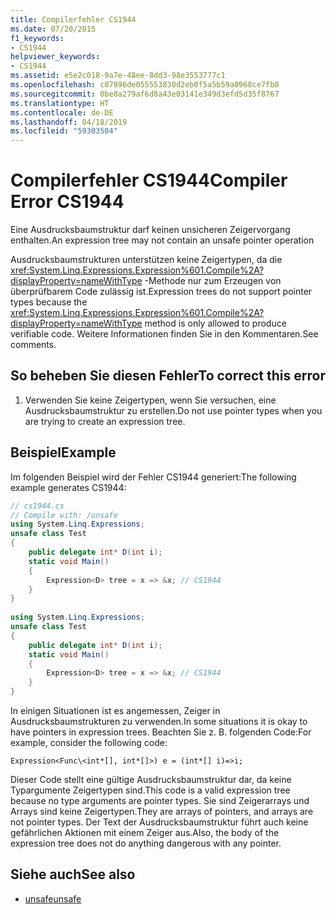 ```yaml
---
title: Compilerfehler CS1944
ms.date: 07/20/2015
f1_keywords:
- CS1944
helpviewer_keywords:
- CS1944
ms.assetid: e5e2c018-9a7e-48ee-8dd3-98e3553777c1
ms.openlocfilehash: c07896de055553830d2eb0f5a5b59a0968ce7fb0
ms.sourcegitcommit: 0be8a279af6d8a43e03141e349d3efd5d35f8767
ms.translationtype: HT
ms.contentlocale: de-DE
ms.lasthandoff: 04/18/2019
ms.locfileid: "59303504"
---
```

# <a name="compiler-error-cs1944"></a><span data-ttu-id="7b747-102">Compilerfehler CS1944</span><span class="sxs-lookup"><span data-stu-id="7b747-102">Compiler Error CS1944</span></span>
<span data-ttu-id="7b747-103">Eine Ausdrucksbaumstruktur darf keinen unsicheren Zeigervorgang enthalten.</span><span class="sxs-lookup"><span data-stu-id="7b747-103">An expression tree may not contain an unsafe pointer operation</span></span>  
  
 <span data-ttu-id="7b747-104">Ausdrucksbaumstrukturen unterstützen keine Zeigertypen, da die <xref:System.Linq.Expressions.Expression%601.Compile%2A?displayProperty=nameWithType> -Methode nur zum Erzeugen von überprüfbarem Code zulässig ist.</span><span class="sxs-lookup"><span data-stu-id="7b747-104">Expression trees do not support pointer types because the <xref:System.Linq.Expressions.Expression%601.Compile%2A?displayProperty=nameWithType> method is only allowed to produce verifiable code.</span></span> <span data-ttu-id="7b747-105">Weitere Informationen finden Sie in den Kommentaren.</span><span class="sxs-lookup"><span data-stu-id="7b747-105">See comments.</span></span>  
  
## <a name="to-correct-this-error"></a><span data-ttu-id="7b747-106">So beheben Sie diesen Fehler</span><span class="sxs-lookup"><span data-stu-id="7b747-106">To correct this error</span></span>  
  
1. <span data-ttu-id="7b747-107">Verwenden Sie keine Zeigertypen, wenn Sie versuchen, eine Ausdrucksbaumstruktur zu erstellen.</span><span class="sxs-lookup"><span data-stu-id="7b747-107">Do not use pointer types when you are trying to create an expression tree.</span></span>  
  
## <a name="example"></a><span data-ttu-id="7b747-108">Beispiel</span><span class="sxs-lookup"><span data-stu-id="7b747-108">Example</span></span>  
 <span data-ttu-id="7b747-109">Im folgenden Beispiel wird der Fehler CS1944 generiert:</span><span class="sxs-lookup"><span data-stu-id="7b747-109">The following example generates CS1944:</span></span>  
  
```csharp  
// cs1944.cs  
// Compile with: /unsafe  
using System.Linq.Expressions;  
unsafe class Test  
{  
    public delegate int* D(int i);  
    static void Main()  
    {  
        Expression<D> tree = x => &x; // CS1944  
    }  
}  
  
using System.Linq.Expressions;  
unsafe class Test  
{  
    public delegate int* D(int i);  
    static void Main()  
    {  
        Expression<D> tree = x => &x; // CS1944  
    }  
}  
```  
  
 <span data-ttu-id="7b747-110">In einigen Situationen ist es angemessen, Zeiger in Ausdrucksbaumstrukturen zu verwenden.</span><span class="sxs-lookup"><span data-stu-id="7b747-110">In some situations it is okay to have pointers in expression trees.</span></span> <span data-ttu-id="7b747-111">Beachten Sie z. B. folgenden Code:</span><span class="sxs-lookup"><span data-stu-id="7b747-111">For example, consider the following code:</span></span>  
  
 `Expression<Func\<int*[], int*[]>) e = (int*[] i)=>i;`  
  
 <span data-ttu-id="7b747-112">Dieser Code stellt eine gültige Ausdrucksbaumstruktur dar, da keine Typargumente Zeigertypen sind.</span><span class="sxs-lookup"><span data-stu-id="7b747-112">This code is a valid expression tree because no type arguments are pointer types.</span></span> <span data-ttu-id="7b747-113">Sie sind Zeigerarrays und Arrays sind keine Zeigertypen.</span><span class="sxs-lookup"><span data-stu-id="7b747-113">They are arrays of pointers, and arrays are not pointer types.</span></span> <span data-ttu-id="7b747-114">Der Text der Ausdrucksbaumstruktur führt auch keine gefährlichen Aktionen mit einem Zeiger aus.</span><span class="sxs-lookup"><span data-stu-id="7b747-114">Also, the body of the expression tree does not do anything dangerous with any pointer.</span></span>  
  
## <a name="see-also"></a><span data-ttu-id="7b747-115">Siehe auch</span><span class="sxs-lookup"><span data-stu-id="7b747-115">See also</span></span>

- [<span data-ttu-id="7b747-116">unsafe</span><span class="sxs-lookup"><span data-stu-id="7b747-116">unsafe</span></span>](../../csharp/language-reference/keywords/unsafe.md)
